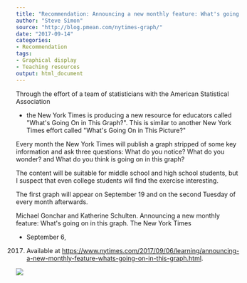 ```yaml
---
title: "Recommendation: Announcing a new monthly feature: What's going on in this graph"
author: "Steve Simon"
source: "http://blog.pmean.com/nytimes-graph/"
date: "2017-09-14"
categories:
- Recommendation
tags:
- Graphical display
- Teaching resources
output: html_document
---
```


Through the effort of a team of statisticians with the American
Statistical Association
- the New York Times is producing a new resource
for educators called "What's Going On in This Graph?". This is similar
to another New York Times effort called "What's Going On in This
Picture?"

Every month the New York Times will publish a graph stripped of some key
information and ask three questions: What do you notice? What do you
wonder? and What do you think is going on in this graph?

The content will be suitable for middle school and high school students,
but I suspect that even college students will find the exercise
interesting.

The first graph will appear on September 19 and on the second Tuesday of
every month afterwards.

<!---More--->

Michael Gonchar and Katherine Schulten. Announcing a new monthly
feature: What's going on in this graph. The New York Times
- September 6,
2017. Available at
<https://www.nytimes.com/2017/09/06/learning/announcing-a-new-monthly-feature-whats-going-on-in-this-graph.html>.

![](http://www.pmean.com/images/images/17/nytimes-graph01.png)




